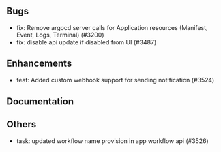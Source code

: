 ## Bugs
- fix: Remove argocd server calls for Application resources (Manifest, Event, Logs, Terminal) (#3200)
- fix: disable api update if disabled from UI (#3487)
## Enhancements
- feat: Added custom webhook support for sending notification (#3524)
## Documentation
## Others
- task: updated workflow name provision in app workflow api (#3526)
